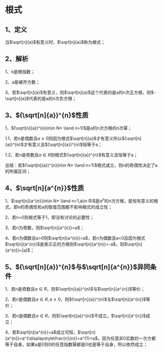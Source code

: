 # 根式

## 1、定义
当$\sqrt[n]{a}$有意义时，$\sqrt[n]{a}$称为根式；

## 2、解析
1、n是根指数；

2、a是被开方数；

3、若$\sqrt[n]{a}$有意义，则$\sqrt[n]{a}$这个代表的是a的n次正方根，则$-\sqrt[n]{a}$代表的是a的n次负方根；

## 3、$(\sqrt[n]{a})^{n}$性质
1、$(\sqrt[n]{a})^{n}(n\in N* \land n>1)$是a的n次方根的n次幂；

1.1、若n是偶数且$a\geqslant0$则因为根式$\sqrt[n]{a}$才有意义所以$(\sqrt[n]{a})^{n}$才有意义且$(\sqrt[n]{a})^{n}$恒等于a；

1.2、若n是奇数且$a\in R$则根式$(\sqrt[n]{a})^{n}$有意义且恒等于a；

总结：若$(\sqrt[n]{a})^{n}(n\in N* \land n>1)$根式成立，则n的奇偶性决定了a的所属区间；

## 4、$\sqrt[n]{a^{n}}$性质
1、$\sqrt[n]{a^{n}}(n\in N* \land n>1,a\in R)$是$a^{n}$的n次方根，是恒有意义的根式，即n的奇偶性和a的取值范围都不影响根式的成立性；

2、若n=0则根式等于1，即没有讨论的必要性；

3、若n为奇数，则$\sqrt[n]{a^{n}}=a$；

4、若n为偶数且a>0则$\sqrt[n]{a^{n}}=a$，若n为偶数且a<0且因为根式$\sqrt[n]{a^{n}}$是表示正的方根则$\sqrt[n]{a^{n}}=-a$，则$\sqrt[n]{a^{n}}=|a|$；

## 5、$(\sqrt[n]{a})^{n}$与$\sqrt[n]{a^{n}}$异同条件
1、若n是奇数且$a\in R$，则$(\sqrt[n]{a})^{n}$与$\sqrt[n]{a^{n}}$等价；

2、若n是偶数且$a\in R,a\geqslant0$，则$(\sqrt[n]{a})^{n}$与$\sqrt[n]{a^{n}}$等价；

3、若n是偶数且$a\in R$，则$(\sqrt[n]{a})^{n}$不成立，$\sqrt[n]{a^{n}}$成立；

4、若$\sqrt[n]{a^{n}}=a$成立可知，$\sqrt[n]{a^{n}}=a^{\displaystyle\frac{n}{n}}=a^{1}=a$，因为任意非0实数的一次方都等于自身，如果a是0则0的任意指数幂都是0也是等于自身，所以依然成立；
